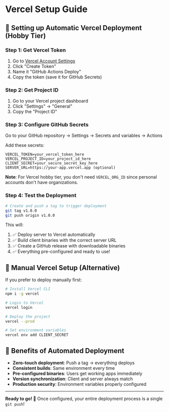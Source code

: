 # Vercel Setup Guide

## 🚀 Setting up Automatic Vercel Deployment (Hobby Tier)

### Step 1: Get Vercel Token
1. Go to [Vercel Account Settings](https://vercel.com/account/tokens)
2. Click "Create Token"
3. Name it "GitHub Actions Deploy"
4. Copy the token (save it for GitHub Secrets)

### Step 2: Get Project ID
1. Go to your Vercel project dashboard
2. Click "Settings" → "General"
3. Copy the "Project ID"

### Step 3: Configure GitHub Secrets
Go to your GitHub repository → Settings → Secrets and variables → Actions

Add these secrets:
```
VERCEL_TOKEN=your_vercel_token_here
VERCEL_PROJECT_ID=your_project_id_here
CLIENT_SECRET=your_secure_secret_key_here
SERVER_URL=https://your-app.vercel.app (optional)
```

**Note**: For Vercel hobby tier, you don't need `VERCEL_ORG_ID` since personal accounts don't have organizations.

### Step 4: Test the Deployment
```bash
# Create and push a tag to trigger deployment
git tag v1.0.0
git push origin v1.0.0
```

This will:
1. ✅ Deploy server to Vercel automatically
2. ✅ Build client binaries with the correct server URL
3. ✅ Create a GitHub release with downloadable binaries
4. ✅ Everything pre-configured and ready to use!

## 🔧 Manual Vercel Setup (Alternative)

If you prefer to deploy manually first:

```bash
# Install Vercel CLI
npm i -g vercel

# Login to Vercel
vercel login

# Deploy the project
vercel --prod

# Set environment variables
vercel env add CLIENT_SECRET
```

## 🎯 Benefits of Automated Deployment

- **Zero-touch deployment**: Push a tag → everything deploys
- **Consistent builds**: Same environment every time
- **Pre-configured binaries**: Users get working apps immediately  
- **Version synchronization**: Client and server always match
- **Production security**: Environment variables properly configured

---

**Ready to go! 🚀** Once configured, your entire deployment process is a single `git push`!
